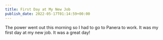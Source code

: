 ```yaml
---
title: First Day at My New Job
publish_date: 2022-05-17T01:14:59+00:00
---
```


The power went out this morning so I had to go to Panera to work. It was my first day at my new job. It was a great day!
